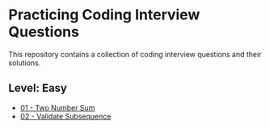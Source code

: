 # Practicing Coding Interview Questions

This repository contains a collection of coding interview questions and their solutions.

## Level: Easy

- [01 - Two Number Sum](./easy/01-Two_Number_Sum.md)
- [02 - Validate Subsequence](./easy/02-Validate_Subsequence.md)
